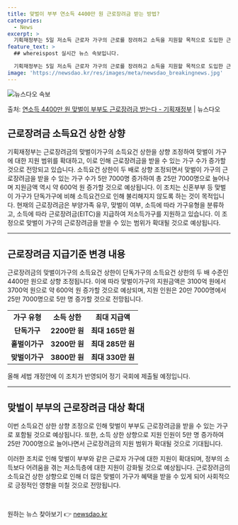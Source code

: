 ```yaml
---
title: 맞벌이 부부 연소득 4400만 원 근로장려금 받는 방법?
categories:
  - News
excerpt: >
  기획재정부는 5일 저소득 근로자 가구의 근로를 장려하고 소득을 지원할 목적으로 도입한 근로장려금의 맞벌이가구…
feature_text: >
  ## whereispost 실시간 뉴스 속보입니다.

  기획재정부는 5일 저소득 근로자 가구의 근로를 장려하고 소득을 지원할 목적으로 도입한 근로장려금의 맞벌이가구…
image: 'https://newsdao.kr/res/images/meta/newsdao_breakingnews.jpg'
---
```


![뉴스다오 속보](https://newsdao.kr/res/images/meta/newsdao_breakingnews.jpg)

<p>출처: <a href="https://newsdao.kr/3518" rel="dofollow">연소득 4400만 원 맞벌이 부부도 근로장려금 받는다 - 기획재정부</a> | 뉴스다오</p>

<h2>근로장려금 소득요건 상한 상향</h2>

<p data-ke-size="size16">기획재정부는 근로장려금의 맞벌이가구의 소득요건 상한을 상향 조정하여 맞벌이 가구에 대한 지원 범위를 확대하고, 이로 인해 근로장려금을 받을 수 있는 가구 수가 증가할 것으로 전망되고 있습니다. 소득요건 상한이 두 배로 상향 조정되면서 맞벌이 가구의 근로장려금을 받을 수 있는 가구 수가 5만 7000명 증가하여 총 25만 7000명으로 늘어나며 지원금액 역시 약 600억 원 증가할 것으로 예상됩니다. 이 조치는 신혼부부 등 맞벌이 가구가 단독가구에 비해 소득요건으로 인해 불리해지지 않도록 하는 것이 목적입니다. 현재의 근로장려금은 부양가족 유무, 맞벌이 여부, 소득에 따라 가구유형을 분류하고, 소득에 따라 근로장려금(EITC)을 지급하여 저소득가구를 지원하고 있습니다. 이 조정으로 맞벌이 가구의 근로장려금을 받을 수 있는 범위가 확대될 것으로 예상됩니다.</p>

<hr>

<h2 data-ke-size="size26">근로장려금 지급기준 변경 내용</h2>

<p data-ke-size="size16">근로장려금의 맞벌이가구의 소득요건 상한이 단독가구의 소득요건 상한의 두 배 수준인 4400만 원으로 상향 조정됩니다. 이에 따라 맞벌이가구의 지원금액은 3100억 원에서 3700억 원으로 약 600억 원 증가할 것으로 예상되며, 지원 인원은 20만 7000명에서 25만 7000명으로 5만 명 증가할 것으로 전망됩니다.</p>

<table>
  <tr>
    <td style="text-align: center; height: 17px;"><b>가구 유형</b></td>
    <td style="text-align: center; height: 17px;"><b>소득 상한</b></td>
    <td style="text-align: center; height: 17px;"><b>최대 지급액</b></td>
  </tr>
  <tr>
    <td style="text-align: center; height: 17px;"><b>단독가구</b></td>
    <td style="text-align: center; height: 17px;"><b>2200만 원</b></td>
    <td style="text-align: center; height: 17px;"><b>최대 165만 원</b></td>
  </tr>
  <tr>
    <td style="text-align: center; height: 17px;"><b>홑벌이가구</b></td>
    <td style="text-align: center; height: 17px;"><b>3200만 원</b></td>
    <td style="text-align: center; height: 17px;"><b>최대 285만 원</b></td>
  </tr>
  <tr>
    <td style="text-align: center; height: 17px;"><b>맞벌이가구</b></td>
    <td style="text-align: center; height: 17px;"><b>3800만 원</b></td>
    <td style="text-align: center; height: 17px;"><b>최대 330만 원</b></td>
  </tr>
</table>

<p data-ke-size="size16">올해 세법 개정안에 이 조치가 반영되어 정기 국회에 제출될 예정입니다.</p>

<hr>

<h2 data-ke-size="size26">맞벌이 부부의 근로장려금 대상 확대</h2>

<p data-ke-size="size16">이번 소득요건 상한 상향 조정으로 인해 맞벌이 부부도 근로장려금을 받을 수 있는 가구로 포함될 것으로 예상됩니다. 또한, 소득 상한 상향으로 지원 인원이 5만 명 증가하여 25만 7000명으로 늘어나면서 근로장려금의 지원 범위가 확대될 것으로 기대됩니다.</p>

<p data-ke-size="size16">이러한 조치로 인해 맞벌이 부부와 같은 근로자 가구에 대한 지원이 확대되며, 정부의 소득보다 어려움을 겪는 저소득층에 대한 지원이 강화될 것으로 예상됩니다. 근로장려금의 소득요건 상한 상향으로 인해 더 많은 맞벌이 가구가 혜택을 받을 수 있게 되어 사회적으로 긍정적인 영향을 미칠 것으로 전망됩니다.</p>

<p data-ke-size="size16">&nbsp;</p> 

원하는 뉴스 찾아보기 👉 <a href="https://newsdao.kr" rel="dofollow">newsdao.kr</a>


